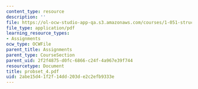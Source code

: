 ```yaml
---
content_type: resource
description: ''
file: https://ol-ocw-studio-app-qa.s3.amazonaws.com/courses/1-051-structural-engineering-design-fall-2003/2abe15d41f2f14dd203de2c2efb9333e_probset_4.pdf
file_type: application/pdf
learning_resource_types:
- Assignments
ocw_type: OCWFile
parent_title: Assignments
parent_type: CourseSection
parent_uid: 2f2f4875-d0fc-6866-c24f-4a967e39f744
resourcetype: Document
title: probset_4.pdf
uid: 2abe15d4-1f2f-14dd-203d-e2c2efb9333e
---
```

